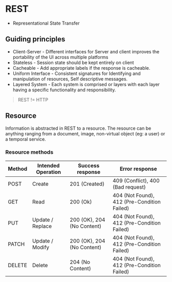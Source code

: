# REST

- Representational State Transfer

## Guiding principles

- Client-Server - Different interfaces for Server and client improves the portability of the UI across multiple platforms
- Stateless - Session state should be kept entirely on client
- Cacheable - Add appropriate labels if the response is cacheable.
- Uniform Interface - Consistent signatures for Identifying and manipulation of resources, Self descriptive messages. 
- Layered System - Each system is comprised or layers with each layer having a specific functionality and responsibility. 

> REST != HTTP

## Resource

Information is abstracted in REST to a resource. The resource can be anything ranging from a document, image, non-virtual object (eg: a user) or a temporal service. 

### Resource methods

| Method | Intended Operation | Success response | Error response |
| --- | --- | --- | --- |
| POST | Create | 201 (Created) | 409 (Conflict), 400 (Bad request) |
| GET | Read | 200 (Ok) | 404 (Not Found), 412 (Pre-Condition Failed) |
| PUT | Update / Replace | 200 (OK), 204 (No Content) | 404 (Not Found), 412 (Pre-Condition Failed) |
| PATCH | Update / Modify | 200 (OK), 204 (No Content) | 404 (Not Found), 412 (Pre-Condition Failed) |
| DELETE | Delete | 204 (No Content) | 404 (Not Found), 412 (Pre-Condition Failed) |